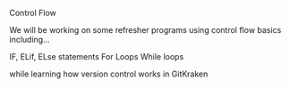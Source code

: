 Control Flow


We will be working on some refresher programs using control flow basics including...

IF, ELif, ELse statements
For Loops 
While loops

while learning how version control works in GitKraken 
